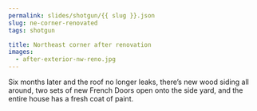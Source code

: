 ```yaml
---
permalink: slides/shotgun/{{ slug }}.json
slug: ne-corner-renovated
tags: shotgun

title: Northeast corner after renovation
images:
  - after-exterior-nw-reno.jpg
---
```

Six months later and the roof no longer leaks, there’s new wood siding all around, two sets of new French Doors open onto the side yard, and the entire house has a fresh coat of paint.
